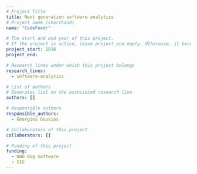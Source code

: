 ```yaml
---
# Project Title
title: Next generation software analytics	
# Project name (shorthand)
name: "CodeFeedr"

# The start and end year of this project.
# If the project is active, leave project_end empty. Otherwise, it becomes a past project.
project_start: 2016
project_end: 

# Research lines under which this project belongs
research_lines: 
  - software-analytics

# List of authors 
# Generates list on the associated research line
authors: []

# Responsible authors
responsible_authors:
  - Georgios Gousios

# Collaborators of this project
collaborators: []

# Funding of this project
funding:
  - NWO Big Software
  - SIG	
---
```

